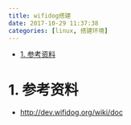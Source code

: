```yaml
---
title: wifidog搭建
date: 2017-10-29 11:37:38
categories: [linux, 搭建环境]
---
```


<!-- TOC -->

- [1. 参考资料](#1-参考资料)

<!-- /TOC -->


<a id="markdown-1-参考资料" name="1-参考资料"></a>
# 1. 参考资料
* http://dev.wifidog.org/wiki/doc
